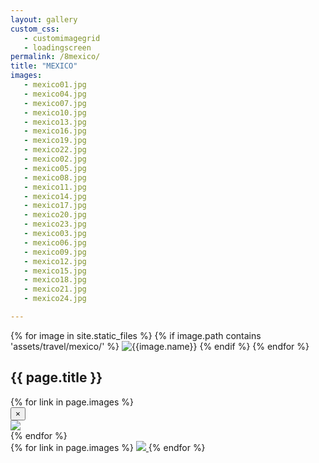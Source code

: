 ```yaml
---
layout: gallery
custom_css:
   - customimagegrid
   - loadingscreen
permalink: /8mexico/
title: "MEXICO"
images:
   - mexico01.jpg
   - mexico04.jpg
   - mexico07.jpg
   - mexico10.jpg
   - mexico13.jpg
   - mexico16.jpg
   - mexico19.jpg
   - mexico22.jpg
   - mexico02.jpg
   - mexico05.jpg
   - mexico08.jpg
   - mexico11.jpg
   - mexico14.jpg
   - mexico17.jpg
   - mexico20.jpg
   - mexico23.jpg
   - mexico03.jpg
   - mexico06.jpg
   - mexico09.jpg
   - mexico12.jpg
   - mexico15.jpg
   - mexico18.jpg
   - mexico21.jpg
   - mexico24.jpg

---
```


<section class="mobile-photos">
{% for image in site.static_files %}
	{% if image.path contains 'assets/travel/mexico/' %}
		<img src="{{image.path}}" alt="{{image.name}}" id="index{{forloop.index}}" class="mobile-photos mobile-noclick"/>
	{% endif %}
{% endfor %}
</section>
<section id="modal">
	<h1> {{ page.title }} </h1>
	{% for link in page.images %}
	    <div class="modal fade" tabindex="-1" role="dialog" id="index{{forloop.index}}">
		  <div class="modal-dialog modal-lg">
		    <div class="modal-content">
			    <div class="modal-header">
			        <button type="button" class="close" data-dismiss="modal" aria-label="Close"><span aria-hidden="true">&times;</span></button>
			    </div>
				<img src="/assets/travel/mexico/{{ link }}" id="{{image.path}}"/>
			</div><!-- /.modal-content -->
		  </div><!-- /.modal-dialog -->
		</div><!-- /.modal -->
	{% endfor %}
</section>
<section id="photos" class ="photos">
{% for link in page.images %}
    <a href="#index{{forloop.index}}" data-toggle="modal" data-target="#index{{forloop.index}}" class="mobile-noclick">
		<img src="/assets/travel/mexico/{{ link }}" id="index{{forloop.index}}"/>
	</a>
	{% endfor %}
</section>